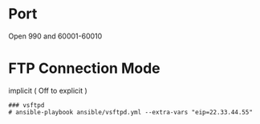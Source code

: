 # Port
Open 990 and 60001-60010

# FTP Connection Mode
implicit ( Off to explicit )

    ### vsftpd
    # ansible-playbook ansible/vsftpd.yml --extra-vars "eip=22.33.44.55"
